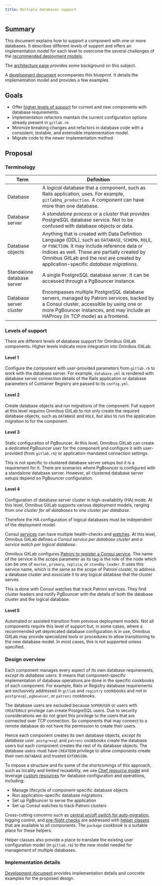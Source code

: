 ```yaml
---
title: Multiple databases support
---
```


## Summary

This document explains how to support a component with one or more databases. It
describes different levels of support and offers an implementation model for
each level to overcome the several challenges of the [recommended deployment models](https://docs.gitlab.com/administration/reference_architectures/).

The [architecture page](../_index.md#multiple-databases) provides some
background on this subject.

A [development document](../../development/database_support.md) accompanies this
blueprint. It details the implementation model and provides a few examples.

## Goals

- Offer [higher levels of support](#levels-of-support) for current and new
  components with database requirements.
- Implementation refactors maintain the current configuration options
  already present in `gitlab.rb`.
- Minimize breaking changes and refactors in database code with a consistent,
  testable, and extensible implementation model.
- Migrate code to the newer implementation method.

## Proposal

### Terminology

|Term|Definition|
|-|-|
|Database|A _logical_ database that a component, such as Rails application, uses. For example, `gitlabhq_production`. A component can have more than one database.|
|Database server| A _standalone process_ or a _cluster_ that provides PostgreSQL database service. Not to be confused with database objects or data.|
|Database objects| Anything that is created with Data Definition Language (DDL), such as `DATABASE`, `SCHEMA`, `ROLE`, or `FUNCTION`. It may include reference data or indices as well. These are partially created by Omnibus GitLab and the rest are created by application-specific _database migrations_.|
|Standalone database server| A single PostgreSQL database server. It can be accessed through a PgBouncer instance.|
|Database server cluster|Encompasses multiple PostgreSQL database servers, managed by Patroni services, backed by a Consul cluster, accessible by using one or more PgBouncer instances, and may include an HAProxy (in TCP mode) as a frontend.|

### Levels of support

There are different levels of database support for Omnibus GitLab components.
Higher levels indicate more integration into Omnibus GitLab.

#### Level 1

Configure the component with user-provided parameters from `gitlab.rb` to work
with the database server. For example,  `database.yml` is rendered with database
server connection details of the Rails application or database parameters of
Container Registry are passed to its `config.yml`.

#### Level 2

Create database objects and run migrations of the component. Full support at
this level requires Omnibus GitLab to not only create the required database
objects, such as `DATABASE` and `ROLE`, but also to run the application
migration to for the component.

#### Level 3

Static configuration of PgBouncer. At this level, Omnibus GitLab can create a
_dedicated PgBouncer user_ for the component and configure it with user-provided
(from `gitlab.rb`) or application-mandated connection settings.

This is not specific to clustered database server setups but it is a requirement
for it. There are scenarios where PgBouncer is configured with a standalone
database server. However, all clustered database server setups depend on
PgBouncer configuration.

#### Level 4

Configuration of database server cluster in high-availability (HA) mode. At this
level, Omnibus GitLab supports various deployment models, ranging from _one
cluster for all databases_ to _one cluster per database_.

Therefore the HA configuration of logical databases must be independent of the
deployment model.

Consul [services](https://developer.hashicorp.com/consul/docs/services/configuration/services-configuration-reference)
can have multiple health-checks and [watches](https://developer.hashicorp.com/consul/docs/dynamic-app-config/watches#service).
At this level, Omnibus GitLab defines _a Consul service per database cluster_
and _a service watch per logical database_.

Omnibus GitLab configures [Patroni to register a Consul service](https://patroni.readthedocs.io/en/latest/yaml_configuration.html#consul).
The name of the service is the scope parameter as its tag is the role of the
node which can be one of `master`, `primary`, `replica`, or `standby-leader`. It
uses this service name, which is the same as the scope of Patroni cluster, to
address a database cluster and associate it to any logical database that the
cluster serves.

This is done with Consul watches that track Patroni services. They find cluster
leaders and notify PgBouncer with the details of both the database cluster and
the logical database.

#### Level 5

Automated or assisted transition from previous deployment models. Not all
components require this level of support but, in some cases, where a recommended
yet deprecated database configuration is in use, Omnibus GitLab may provide
specialized tools or procedures to allow transitioning to the new database
model. In most cases, this is not supported unless specified.

### Design overview

Each component manages every aspect of its own database requirements, _except
its database users_. It means that component-specific implementation of database
operations are done in the specific cookbooks of each component. For example,
Rails or Registry database requirements are exclusively addressed in `gitlab`
and `registry` cookbooks and not in `postgresql`, `pgbouncer`, or `patroni`
cookbooks.

The database users are excluded because `SUPERUSER` or users with `CREATEROLE`
privilege can create PostgreSQL users. Due to security considerations we do not
grant this privilege to the users that are connected over TCP connection. So
components that may connect to a remote database do not have the permission to
create their users.

Hence each component creates its own database objects, _except its database user_.
`postgresql` and `patroni` cookbooks create the database users but each component
creates the rest of its database objects. The database users must have `CREATEDB`
privilege to allow components create their own `DATABASE` and trusted `EXTENSION`.

To impose a structure and fix some of the shortcomings of this approach, such as
locality and limited reusability, we use [Chef resource model](https://docs.chef.io/resources/)
and leverage [custom resources](https://docs.chef.io/custom_resources/) for
database configuration and operations, including:

- Manage lifecycle of component-specific database objects
- Run application-specific database migrations
- Set up PgBouncer to serve the application
- Set up Consul watches to track Patroni clusters

Cross-cutting concerns such as [central on/off switch for auto-migration](https://gitlab.com/gitlab-org/omnibus-gitlab/-/issues/7716),
logging control, and [pre-flight checks](https://gitlab.com/gitlab-org/omnibus-gitlab/-/issues/5428)
are addressed with [helper classes](https://docs.chef.io/helpers/) that are
available to all components. The `package` cookbook is a suitable place for
these helpers.

Helper classes also provide a place to translate the existing user configuration
model (in `gitlab.rb`) to the new model needed for management of
multiple databases.

### Implementation details

[Development document](../../development/database_support.md) provides
implementation details and concrete examples for the proposed design.
